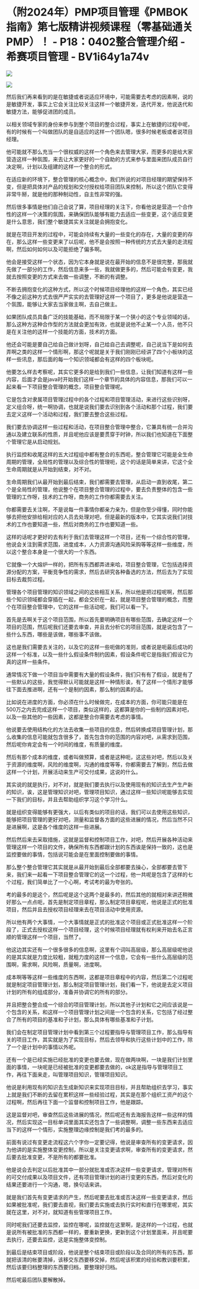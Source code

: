 # （附2024年）PMP项目管理《PMBOK指南》第七版精讲视频课程（零基础通关PMP）！ - P18：0402整合管理介绍 - 希赛项目管理 - BV1i64y1a74v

![](img/8a32cebf1ee81b5a8c73d059e2dbd995_0.png)

![](img/8a32cebf1ee81b5a8c73d059e2dbd995_1.png)

然后我们再来看到的是在敏捷或者说适应环境中，可能需要去考虑的因素啊，说的是敏捷开发，事实上它会关注比较关注这样一个敏捷开发，迭代开发，他说迭代和敏捷方法，能够促进团的成员。

以相关领域专家的身份来参与到整个项目的整合过程，事实上在敏捷的过程中呢，有的时候有一个叫做团队的是自适应的这样一个团队嗯，很多时候老板或者说项目经理。

他可能就不那么充当一个很权威的这样一个角色来去管理大家，而更多的是给大家营造这样一种氛围，来去让大家更好的一个自助的方式来参与里面来团队成员自行决定啊，计划以及组建的这样一个整合的形式。

在适应新的环境下，整合管理的核心概念中，我们所说的对项目经理的期望保持不变，但是把具体对产品的规划和交付授权给项目团队来控制，所以这个团队它变得非常牛掰，就是他的那种制动性，自主性非常的强。

然后很多事情是他们自己会说了算，项目经理的关注下，你看他说是营造一个合作性的这样一个决策的氛围，来确保团队能够有能力去适应一些变更，这个适应变更是什么意思，我们整个敏捷其实关注就是会拥抱变化。

就是在项目开发的过程中，可能会持续有大量的一些变化的存在，大量的变更的存在，那么这样一些变更来了以后呢，他不是会按照一种传统的方式去大量的走流程啊，然后如何如何以及可能拒绝了偏多啊。

他会是接受这样一个状态，因为它本身就是说在最开始的信息不是很完整，那我就先做了一部分的工作，然后信息来多一些，我就做更多的，然后可能会有变更，我就去按照变更的方式来去做一些调整，不断的有调整。

不断去拥抱变化的这种方式，所以这个时候项目经理他的这样一个角色，其实已经不像之前这种方式去很严严实实的去管理好这样一个项目了，更多是他说是营造一个氛围，能够让大家去当家做主啊，去自己做主。

如果团队成员具备广泛的技能基础，而不局限于某一个狭小的这个专业领域的话，那么这种方这种合作型的方法就会更加有效，也就是说他不止某一个人员，他不只是在关注他的这样一个技能的方面，技术的方面。

他还会可能是要自己给自己做计划呀，自己给自己去调整呢，自己说当下是如何去弄啊之类的这样一个情形啊，那这个呢就是关于我们刚刚已经讲了四个小板块的这样一些讯息，那后面的每一个知识领域都会有这样的四个板块呃。

他要怎么样去考察呢，其实它更多的是给到我们一些信息，让我们知道有这样一些内容，后面才会是java时开始我们这样一个章节的具体的内容信息，那我们可以一起来看一下项目整合管理的概念，项目整合管理呢。

它是包含对隶属项目管理过程中的各个过程和项目管理活动，来进行这些识别呀，定义组合呀，统一啊协调，也就是说我们要去识别到各个活动和那个过程，我们要去定义这样一个活动和过程，我们要去整合这些过程。

我们要去协调这样一些过程和活动，在项目整合管理中整合，它兼具有统一合并沟通以及建立联系的性质，并且呢他应该是要贯穿于时钟，所以我们也知道在下面整个管理它是从启动规划。

执行监控和收尾这样的五大过程组中都有整合的东西呃，整合管理它可能是全生命周期的管理，全局性的管理以及综合性的管理呃，这个的话是简单来讲，它这个全生命周期就是从开始到结束，对不对。

生命周期我们从最开始到最后结束，我们都需要去管理，从启动一直到收尾，第二个是全局性的管理，他说整个在项目整合管理的过程中，要去负责整体的包含一些管理的工作呀，技术的工作呀，商务的工作你都需要去关注。

你都需要去关注啊，不是说每一件事情你都亲力亲为，但是你至少得懂，同时你能够去把他安排给相对应的人员去处理对吧，但是最新的版本中，它其实说我们对技术的工作也要知道一些，然后对商务的工作也要知道一些。

这样的话呢才更好的去有利于我们去管理这样一个项目，还有一个综合性的管理，他说会关注到需求范围，进度成本，人力资源沟通风险采购等等这样一些维度，所以这个整合本身是一个很大的一个东西。

它就像一个大熔炉一样的，把所有东西都弄进来哈，项目整合管理，它包括选择资源分配的方案，平衡竞争性的需求，然后去研究各种备选的方法，然后去为了实现目标去裁剪过程。

管理各个项目管理的知识领域之间的这些相互关系，所以他是把过程呢啊，然后那些个知识领域都会穿插在一起，都会交织在一起，就是项目整合管理的概念，而整个在项目整合管理中，它的这样一些活动呢，我们可以看一下。

首先是去啊关于这个项目范围，所以首先要明确项目有哪些范围，去确定这样一个项目的范围，然后呢我们还要去审查，并且去分析它的项目范围，就是说包含了一些什么东西，哪些是该做，哪些事不该做。

这也是我们需要去关注的，以及它的这样一些呃做的准则，或者说是呃最后成功的这样一个标准，以及一些什么假设条件制约因素，假设条件呢它是指我们假设它为真的这样一些条件。

通常情况下做一个项目当中需要有大量的假设条件，我们只有有了假设，就是有了一些默认的这些，我觉得默认可能就是这样一种情形诶，有了这样一个情形才能够往下面去推进啊，还有一个是制约因素，那么制约因素的话。

比如说在进度的方面，你必须在什么时候做完，在成本的方面，你可能只能是在500万之内去完成这样一个项目，类似这样的，这都算是你的一些制约因素对吧，以及一些其他的一些因素，这都是整合你需要去考虑的事情。

他说要去使用结构化的方法去收集一些项目的信息，然后转换成项目管理计划，那么收集的信息可能就包含很多了，首先包含你的范围的内容对吧，从需求到范围，然后呢你肯定会有一个时间的维度，有质量的维度。

然后有那个成本的维度，或者叫做预算，或者是这种呃，这这些对吧，然后以及关于资源的维度啊，风险的维度啊，沟通的维度等等，你都需要去了解到，然后去做这样一个计划，开展活动来生产可交付成果，这说的什么。

其实说的就是执行，对不对，就是我们要去执行以及使用现有的知识去生产生产新的知识，诶，这是管理知识对吧，管理项目知识，通过这样一些知识呢能够去实现一下我们的目标，并且去帮助组织学习这个学习什么。

就是组织变得能够有更强大，以后有类似的项目的话，我们可以去使用这些知识，能够把项目管理的更好对吧，测量和监督各方面的这些进展的情况，然后当然不只是进展啊，这是各个维度的这样一些进展。

然后然后来去采取措施，这就是监督和控制项目工作，对吧，然后开展各种活动来管理这样一个项目的文件，确保所有东西都跟计划的东西诶是保持一致的，这也是监控要做的事情，包括说可能会是在里面控制要做的事情。

那么整个整合管理它其实就是从最开始到最后全部都要去操心，全部都要去管下来，我们来一起看一下项目整合管理它的这一个过程，他一共呢是包含了这样的七个过程，我们简单比了一个心啊，考试考的最为夸张的。

考的最多的是这个，然后呢是这个这两个是最多的，然后其他的就相对来讲还稍微好那么一点点呃，首先是制定项目章程，那么制定项目章程呢，他说是正式的批准项目，然后并且去授权项目经理来去在项目活动中使用资源。

所以他有两个大事情，一个大事情就是正式的批准这个项目或正式批准这样一个阶段了，正式去授权这样一个项目经理，这个时候项目经理就有权利来开始去名正言顺的管理这样一个项目，当然了。

他这边其实还有一个很多很多的信息啊，这里有个词叫高层级，那么高层级呢他说的是其实就是力度比较粗，就粗力度的这样一个信息，它会有一些什么高层级的范围啊，需求啊，风险啊，质量啊，进度啊。

成本啊等等这样一些维度的东西啊，这都是项目章程中的内容，然后第二个过程呢就是制定项目管理计划，那么制定项目管理计划，我们看一下，他说是去定义项目计划的所有的组成部分，准备并协调它的所有的部分。

并且把整合整合成一个综合的项目管理计划，所以其他子计划和它之间应该说是一个包含的关系，和这样一个项目管理计划之间是一个包含的关系，它包括了经过整合了所有的项目的基准和子计划，那么具体有哪些基准和子计划。

我们会在制定项目管理计划中看到第三个过程要指导与管理项目工作，那么指导有关的项目工作，其实就是为了实现目标，然后去领导和执行这些计划中的工作，除了一个是计划中的事情以外呢。

还有一个是已经实施已经批准的变更也要去做，现在做两块啊，一块是我们计划里面的事情，一块呢是已经被批准的变更都要去做的，ok这是指导与管理项目工作，再往下面来走，叫管理项目知识，管理项目知识。

他说是利用现有的知识去生成新知识来实现项目目标，并且帮助组织去学习，事实上就是我们不断的去留在累积这样一些经验过程，其实是在那个组织工资产的这个过程啊，然后再往下面一个监督和控制项目工作，他是跟踪。

这是监督对吧，审查然后这些进展的情况，然后呢还有去海报告这样一些这样的情况，然后实现这一目标单词里面其实还包含了一些调整啊，调整一些东西来去适应当下的这样一个情形，实施整理边缘控制是我们考的最多的。

前面有说过有变更走流程这六个字你一定要记得，他说是审查所有的变更请求，因为他讲的是实施整体变更控制，所以是关注变更请求啊，审查所有的变更请求，然后要去批准变更，不是所有的都要批准。

他是说会去判定以后批准其中一部分就批准或否决这样一些变更请求，管理对所有的可交付成果以及项目文件，还有项目管理计划的进行变更的东西，然后对变化的结果还要进行一个沟通，嗯，换句话来讲。

就是我们首先有变更请求的产生，然后呢要去批准或否决这样一些变更请求，然后如果被批准呢，我们要去直视，我们要去实施或去执行实时和直行在哪里呢，其实就在这里，对不对，就知道有些管理项目工作。

同时呢我们还要去监控，监控在哪呢，监控就在这里啊，是这样的一个过程，也就是说所有被批准的东西都一样的，要重新更换，更新到这个计划里面来，并且呢要去执行，还要去监控，这是实施整体变控制。

到最后是结束项目或阶段，他说是整个结束项目或阶段以及合同的所有的东西，那就把该清的帐要清掉，该移交东西要移交掉，然后呢该积累的经验和教训要积累，然后该要归档整理的东西要归档，要整理好归档。

然后呢最后团队要解散掉。